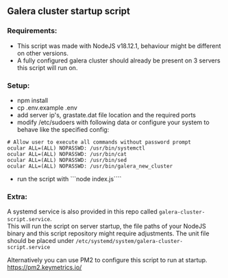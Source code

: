 ## Galera cluster startup script

### Requirements:
- This script was made with NodeJS v18.12.1, behaviour might be different on other versions.
- A fully configured galera cluster should already be present on 3 servers this script will run on.

### Setup:
- npm install
- cp .env.example .env
- add server ip's, grastate.dat file location and the required ports
- modify /etc/sudoers with following data or configure your system to behave like the specified config:
```
# Allow user to execute all commands without password prompt
ocular ALL=(ALL) NOPASSWD: /usr/bin/systemctl
ocular ALL=(ALL) NOPASSWD: /usr/bin/cat
ocular ALL=(ALL) NOPASSWD: /usr/bin/sed
ocular ALL=(ALL) NOPASSWD: /usr/bin/galera_new_cluster
```
- run the script with ```node index.js````

### Extra:
A systemd service is also provided in this repo called ```galera-cluster-script.service```.\
This will run the script on server startup, the file paths of your NodeJS binary and this script repository might require adjustments.
The unit file should be placed under ```/etc/systemd/system/galera-cluster-script.service```

Alternatively you can use PM2 to configure this script to run at startup.\
https://pm2.keymetrics.io/